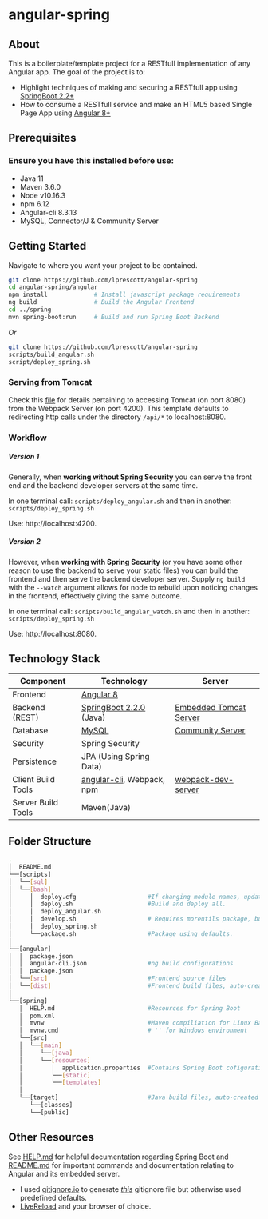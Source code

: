 # angular-spring

## About

This is a boilerplate/template project for a RESTfull implementation of any Angular app.
The goal of the project is to:

- Highlight techniques of making and securing a RESTfull app using [SpringBoot 2.2+](https://projects.spring.io/spring-boot)
- How to consume a RESTfull service and make an HTML5 based Single Page App using [Angular 8+](https://github.com/angular/angular)

## Prerequisites

### Ensure you have this installed before use:

- Java 11
- Maven 3.6.0
- Node v10.16.3
- npm 6.12
- Angular-cli 8.3.13
- MySQL, Connector/J & Community Server

## Getting Started

Navigate to where you want your project to be contained.

```bash
git clone https://github.com/lprescott/angular-spring
cd angular-spring/angular
npm install             # Install javascript package requirements
ng build                # Build the Angular Frontend  
cd ../spring    
mvn spring-boot:run     # Build and run Spring Boot Backend
```
_Or_

```bash
git clone https://github.com/lprescott/angular-spring
scripts/build_angular.sh
script/deploy_spring.sh
```

### Serving from Tomcat
Check this [file](angular/src/proxy.conf.json) for details pertaining to accessing Tomcat (on port 8080) from the Webpack Server (on port 4200). This template defaults to redirecting
http calls under the directory ```/api/*``` to localhost:8080.
    
### Workflow 
##### Version 1
Generally, when **working without Spring Security** you can serve the front end and the backend developer servers at the same time. 

In one terminal call: ```scripts/deploy_angular.sh```
and then in another: ```scripts/deploy_spring.sh```

Use: http://localhost:4200.

##### Version 2
However, when **working with Spring Security** (or you have some other reason to use the backend to serve your static files) you can build the frontend and then serve the backend developer server. Supply ```ng build``` with the ```--watch``` argument allows for node to rebuild upon noticing changes in the frontend, effectively giving the same outcome. 

In one terminal call: ```scripts/build_angular_watch.sh```
and then in another: ```scripts/deploy_spring.sh```

Use: http://localhost:8080.

## Technology Stack

Component         | Technology                                                         | Server
---               | ---                                                                | ---
Frontend          | [Angular 8](https://github.com/angular/angular)                    |
Backend (REST)    | [SpringBoot 2.2.0](https://projects.spring.io/spring-boot) (Java)  | [Embedded Tomcat Server](https://spring.io/blog/2014/03/07/deploying-spring-boot-applications)
Database          | [MySQL](https://www.mysql.com/)                                    | [Community Server](https://dev.mysql.com/downloads/mysql/)
Security          | Spring Security                                                    |
Persistence       | JPA (Using Spring Data)                                            |
Client Build Tools| [angular-cli](https://github.com/angular/angular-cli), Webpack, npm| [webpack-dev-server](https://webpack.js.org/guides/development/#webpack-dev-server)
Server Build Tools| Maven(Java)                                                        |

## Folder Structure

```bash
.
│  README.md
└──[scripts]
│  └──[sql]
│  └──[bash]
│     │  deploy.cfg                    #If changing module names, update variables in this file.
│     │  deploy.sh                     #Build and deploy all.
│     │  deploy_angular.sh     
│     │  develop.sh                    # Requires moreutils package, but should live-reload front and backend.
│     │  deploy_spring.sh
│     └──package.sh                    #Package using defaults.
│
└──[angular]
│  │  package.json
│  │  angular-cli.json                 #ng build configurations
│  │  package.json
│  └──[src]                            #Frontend source files
│  └──[dist]                           #Frontend build files, auto-created after running angular build: ng -build
│
└──[spring]
   │  HELP.md                          #Resources for Spring Boot
   │  pom.xml
   │  mvnw                             #Maven compiliation for Linux Bash
   │  mvnw.cmd                         # '' for Windows environment
   └──[src]
   │  └──[main]
   │     └──[java]
   │     └──[resources]
   │        │  application.properties  #Contains Spring Boot cofigurations
   │        └──[static]
   │        └──[templates]
   │
   └──[target]                         #Java build files, auto-created after running java build: mvn install
      └──[classes]
      └──[public]
```

## Other Resources

See [HELP.md](spring/HELP.md) for helpful documentation regarding Spring Boot and [README.md](angular/README.md) for important commands and documentation relating to Angular and its embedded server. 

- I used [gitignore.io](https://www.gitignore.io/) to generate [_this_](.gitignore) gitignore file but otherwise used predefined defaults.
- [LiveReload](http://livereload.com/extensions/) and your browser of choice.
